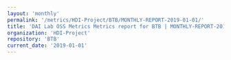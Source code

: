 ```yaml
---
layout: 'monthly'
permalink: '/metrics/HDI-Project/BTB/MONTHLY-REPORT-2019-01-01/'
title: 'DAI Lab OSS Metrics Metrics report for BTB | MONTHLY-REPORT-2019-01-01'
organization: 'HDI-Project'
repository: 'BTB'
current_date: '2019-01-01'
---
```

